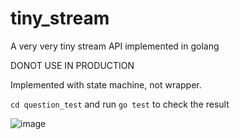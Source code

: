 # tiny_stream
A very very tiny stream API implemented in golang


DONOT USE IN PRODUCTION


Implemented with state machine, not wrapper.


`cd question_test` and run `go test` to check the result

![image](https://user-images.githubusercontent.com/43197204/119786395-ba37f000-bf02-11eb-9bed-0b45196d8823.png)

